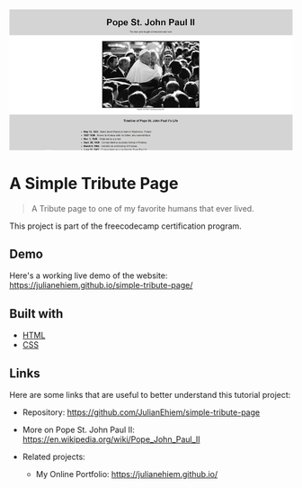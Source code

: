 ![SCREENSHOT](images/webpagescreenshot.PNG)
# A Simple Tribute Page
> A Tribute page to one of my favorite humans that ever lived.

This project is part of the freecodecamp certification program.

## Demo
Here's a working live demo of the website: https://julianehiem.github.io/simple-tribute-page/


## Built with

* [HTML](https://developer.mozilla.org/en-US/docs/Web/HTML)
* [CSS](https://developer.mozilla.org/en-US/docs/Web/CSS)

## Links

Here are some links that are useful to better understand this tutorial project:

- Repository: https://github.com/JulianEhiem/simple-tribute-page
- More on Pope St. John Paul II: https://en.wikipedia.org/wiki/Pope_John_Paul_II
 
- Related projects:
  - My Online Portfolio: https://julianehiem.github.io/
 
